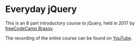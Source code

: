 # Everyday jQuery

This is an 8 part introductory course to jQuery, held in 2017 by [freeCodeCamp Brasov](https://freecodecampbrasov.github.io/).


The recording of the entire course can be found on [YouTube](https://www.youtube.com/playlist?list=PLtc3XIDZPLkT4yIYJcH9Tm6H6hejZV121).

